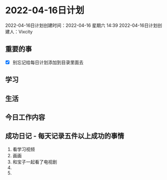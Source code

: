 # 2022-04-16日计划

2022-04-16日计划创建时间：2022-04-16 星期六  14:39
2022-04-16日计划创建人：Vixcity

## 重要的事
- [x] 别忘记给每日计划添加到目录里面去

## 学习

## 生活

## 今日工作内容

## 成功日记 - 每天记录五件以上成功的事情
1. 看学习视频
2. 画画
3. 和宝子一起看了电视剧
4. 
5. 